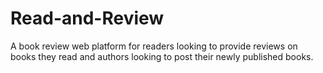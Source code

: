 # Read-and-Review
A book review web platform for readers looking to provide reviews on books they read and authors looking to post their newly published books.
